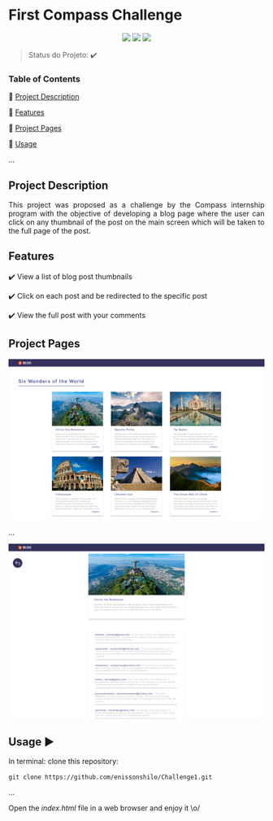 <h1>First Compass Challenge</h1> 

<p align="center">
  <img src="https://img.shields.io/badge/TypeScript-007ACC?style=for-the-badge&logo=typescript&logoColor=white"/>
  <img src="https://img.shields.io/badge/HTML5-E34F26?style=for-the-badge&logo=html5&logoColor=white"/>
  <img src="https://img.shields.io/badge/CSS3-1572B6?style=for-the-badge&logo=css3&logoColor=white"/>
</p>

> Status do Projeto: :heavy_check_mark:

### Table of Contents 

:small_blue_diamond: [Project Description](#project-description)

:small_blue_diamond: [Features](#features)

:small_blue_diamond: [Project Pages](#project-pages)

:small_blue_diamond: [Usage](#usage)

... 

## Project Description

<p align="justify">
  This project was proposed as a challenge by the Compass internship program with the objective of developing a blog page where the user can click on any thumbnail of the post on the main screen which will be taken to the full page of the post. 
</p>

## Features

:heavy_check_mark: View a list of blog post thumbnails 

:heavy_check_mark: Click on each post and be redirected to the specific post 

:heavy_check_mark: View the full post with your comments  


## Project Pages

![Homepage](https://github.com/enissonshilo/Challenge1/blob/main/images/readme/posts-list.png)

...

![Post-Detail](https://github.com/enissonshilo/Challenge1/blob/main/images/readme/post-detail.png) 

## Usage :arrow_forward:

In terminal: clone this repository: 

```
git clone https://github.com/enissonshilo/Challenge1.git
```

... 

Open the *index.html* file in a web browser and enjoy it \o/



